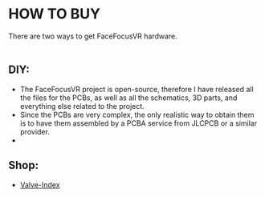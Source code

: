 # HOW TO BUY

There are two ways to get FaceFocusVR hardware.
<br/><br/>

## DIY:
  + The FaceFocusVR project is open-source, therefore I have released all the files for the PCBs, as well as all the schematics, 3D parts, and everything else related to the project.
  + Since the PCBs are very complex, the only realistic way to obtain them is to have them assembled by a PCBA service from JLCPCB or a similar provider.
  + 


## Shop:
  + [Valve-Index](https://github.com/FaceFocusVR/Valve-Index)
